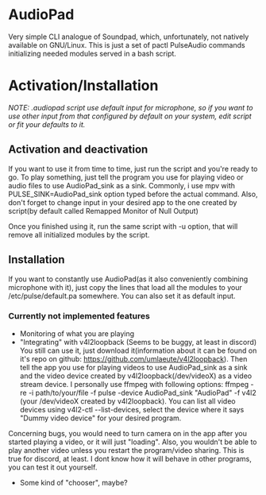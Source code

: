 # AudioPad

Very simple CLI analogue of Soundpad, which, unfortunately, not natively available on GNU/Linux. This is just a set of pactl PulseAudio commands initializing needed modules served in a bash script.

# Activation/Installation
_NOTE: .audiopad script use default input for microphone, so if you want to use other input from that configured by default on your system, edit script or fit your defaults to it._

## Activation and deactivation
If you want to use it from time to time, just run the script and you're ready to go. To play something, just tell the program you use for playing video or audio files to use AudioPad_sink as a sink. Commonly, i use mpv with PULSE_SINK=AudioPad_sink option typed before the actual command. Also, don't forget to change input in your desired app to the one created by script(by default called Remapped Monitor of Null Output)

Once you finished using it, run the same script with -u option, that will remove all initialized modules by the script.

## Installation
If you want to constantly use AudioPad(as it also conveniently combining microphone with it), just copy the lines that load all the modules to your /etc/pulse/default.pa somewhere. You can also set it as default input.

### Currently not implemented features
- Monitoring of what you are playing 
- "Integrating" with v4l2loopback (Seems to be buggy, at least in discord)
You still can use it, just download it(information about it can be found on it's repo on github: https://github.com/umlaeute/v4l2loopback). Then tell the app you use for playing videos to use AudioPad_sink as a sink and the video device created by v4l2loopback(/dev/videoX) as a video stream device. I personally use ffmpeg with following options: ffmpeg -re -i path/to/your/file -f pulse -device AudioPad_sink "AudioPad" -f v4l2 (your /dev/videoX created by v4l2loopback). You can list all video devices using v4l2-ctl --list-devices, select the device where it says "Dummy video device" for your desired program.

Concerning bugs, you would need to turn camera on in the app after you started playing a video, or it will just "loading". Also, you wouldn't be able to play another video unless you restart the program/video sharing. This is true for discord, at least. I dont know how it will behave in other programs, you can test it out yourself. 
- Some kind of "chooser", maybe?
